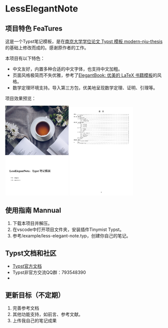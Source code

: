 # LessElegantNote

## 项目特色 FeaTures
这是一个Typst笔记模板，是在[南京大学学位论文 Typst 模板 modern-nju-thesis ](https://github.com/nju-lug/modern-nju-thesis)的基础上修改而成的。感谢原作者的工作。

本项目有以下特色：
+ 中文友好，内置多种合适的中文字体，也支持中文加粗。
+ 页面风格极简而不失优雅，参考了[ElegantBook: 优美的 LaTeX 书籍模板](https://github.com/ElegantLaTeX/ElegantBook)的风格。
+ 数学定理环境支持。导入第三方包，优美地呈现数学定理、证明、引理等。

项目效果预览：

<img src="https://github.com/choglost/LessElegantNote/blob/main/example/images/cover-example.png" width="40%">  <img src="https://github.com/choglost/LessElegantNote/blob/main/example/images/outline-example.png" width="40%">

## 使用指南 Mannual
1. 下载本项目并解压。
2. 在vscode中打开项目文件夹，安装插件Tinymist Typst。
3. 参考/example/less-elegant-note.typ，创建你自己的笔记。

## Typst文档和社区
* [Typst官方文档](https://typst.app/docs)
* Typst非官方交流QQ群：793548390
* 

## 更新目标（不定期）
1. 完善参考文档
2. 其他功能支持，如前言、参考文献。
3. 上传我自己的笔记成果

